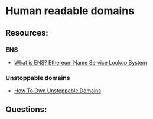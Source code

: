 # Human readable domains

## Resources:

### ENS
* [What is ENS? Ethereum Name Service Lookup System](https://www.youtube.com/watch?v=P8RlPsjGaR8)

### Unstoppable domains
* [How To Own Unstoppable Domains](https://www.youtube.com/watch?v=4NfUfq2u1KE)

## Questions:
